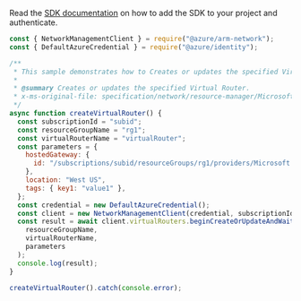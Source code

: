 Read the [SDK documentation](https://github.com/Azure/azure-sdk-for-js/blob/%40azure%2Farm-network_27.0.0/sdk/network/arm-network/README.md) on how to add the SDK to your project and authenticate.

```javascript
const { NetworkManagementClient } = require("@azure/arm-network");
const { DefaultAzureCredential } = require("@azure/identity");

/**
 * This sample demonstrates how to Creates or updates the specified Virtual Router.
 *
 * @summary Creates or updates the specified Virtual Router.
 * x-ms-original-file: specification/network/resource-manager/Microsoft.Network/stable/2021-05-01/examples/VirtualRouterPut.json
 */
async function createVirtualRouter() {
  const subscriptionId = "subid";
  const resourceGroupName = "rg1";
  const virtualRouterName = "virtualRouter";
  const parameters = {
    hostedGateway: {
      id: "/subscriptions/subid/resourceGroups/rg1/providers/Microsoft.Network/virtualNetworkGateways/vnetGateway",
    },
    location: "West US",
    tags: { key1: "value1" },
  };
  const credential = new DefaultAzureCredential();
  const client = new NetworkManagementClient(credential, subscriptionId);
  const result = await client.virtualRouters.beginCreateOrUpdateAndWait(
    resourceGroupName,
    virtualRouterName,
    parameters
  );
  console.log(result);
}

createVirtualRouter().catch(console.error);
```
